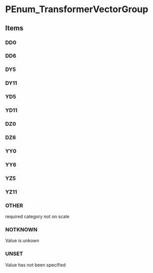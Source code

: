 # PEnum_TransformerVectorGroup

## Items

### DD0


### DD6


### DY5


### DY11


### YD5


### YD11


### DZ0


### DZ6


### YY0


### YY6


### YZ5


### YZ11


### OTHER
required category not on scale

### NOTKNOWN
Value is unkown

### UNSET
Value has not been specified
